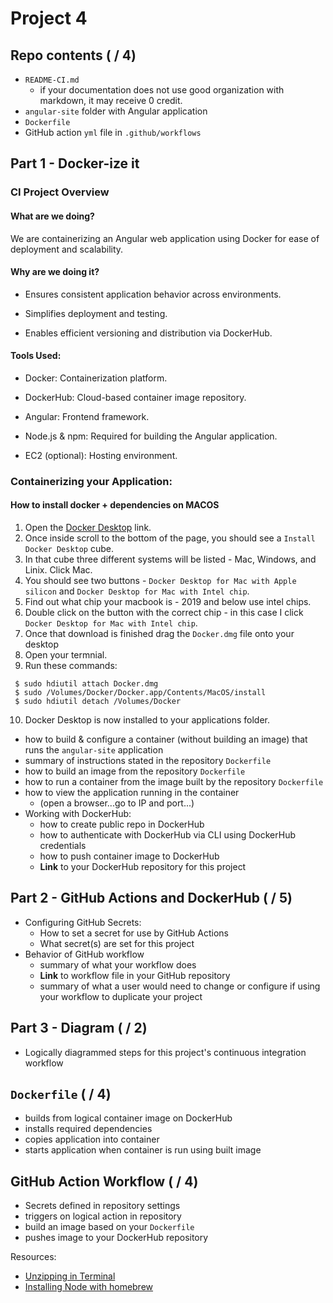 # Project 4

## Repo contents ( / 4)

- `README-CI.md`
    - if your documentation does not use good organization with markdown, it may receive 0 credit.
- `angular-site` folder with Angular application
- `Dockerfile`
- GitHub action `yml` file in `.github/workflows`

## Part 1 - Docker-ize it

### CI Project Overview

#### What are we doing?

 We are containerizing an Angular web application using Docker for ease of deployment and scalability.

#### Why are we doing it?

 - Ensures consistent application behavior across environments.

 - Simplifies deployment and testing.

 - Enables efficient versioning and distribution via DockerHub.

#### Tools Used:

 - Docker: Containerization platform.

 - DockerHub: Cloud-based container image repository.

 - Angular: Frontend framework.

 - Node.js & npm: Required for building the Angular application.

 - EC2 (optional): Hosting environment.

### Containerizing your Application:

#### How to install docker + dependencies on MACOS

1. Open the [Docker Desktop](https://docs.docker.com/desktop/) link.
2. Once inside scroll to the bottom of the page, you should see a `Install Docker Desktop` cube.
3. In that cube three different systems will be listed - Mac, Windows, and Linix. Click Mac.
4. You should see two buttons - `Docker Desktop for Mac with Apple silicon` and `Docker Desktop for Mac with Intel chip`.
5. Find out what chip your macbook is - 2019 and below use intel chips.
6. Double click on the button with the correct chip - in this case I click `Docker Desktop for Mac with Intel chip`.
7. Once that download is finished drag the `Docker.dmg` file onto your desktop
8. Open your termnial.
9. Run these commands:
   
```
 $ sudo hdiutil attach Docker.dmg
 $ sudo /Volumes/Docker/Docker.app/Contents/MacOS/install
 $ sudo hdiutil detach /Volumes/Docker
```
10. Docker Desktop is now installed to your applications folder.



  - how to build & configure a container (without building an image) that runs the `angular-site` application
  - summary of instructions stated in the repository `Dockerfile`
  - how to build an image from the repository `Dockerfile`
  - how to run a container from the image built by the repository `Dockerfile`
  - how to view the application running in the container 
    - (open a browser...go to IP and port...)
- Working with DockerHub:
  - how to create public repo in DockerHub
  - how to authenticate with DockerHub via CLI using DockerHub credentials
  - how to push container image to DockerHub
  - **Link** to your DockerHub repository for this project

## Part 2 - GitHub Actions and DockerHub ( / 5)

- Configuring GitHub Secrets:
  - How to set a secret for use by GitHub Actions
  - What secret(s) are set for this project
- Behavior of GitHub workflow
  - summary of what your workflow does
  - **Link** to workflow file in your GitHub repository
  - summary of what a user would need to change or configure if using your workflow to duplicate your project

## Part 3 - Diagram ( / 2)

- Logically diagrammed steps for this project's continuous integration workflow

## `Dockerfile` ( / 4)
- builds from logical container image on DockerHub
- installs required dependencies
- copies application into container
- starts application when container is run using built image

## GitHub Action Workflow ( / 4)
- Secrets defined in repository settings
- triggers on logical action in repository
- build an image based on your `Dockerfile`
- pushes image to your DockerHub repository

Resources:
- [Unzipping in Terminal](https://www.reddit.com/r/techsupport/comments/rgo3mo/how_do_i_extract_zip_files_on_linux/)
- [Installing Node with homebrew](https://nodejs.org/en/download/package-manager/all)
